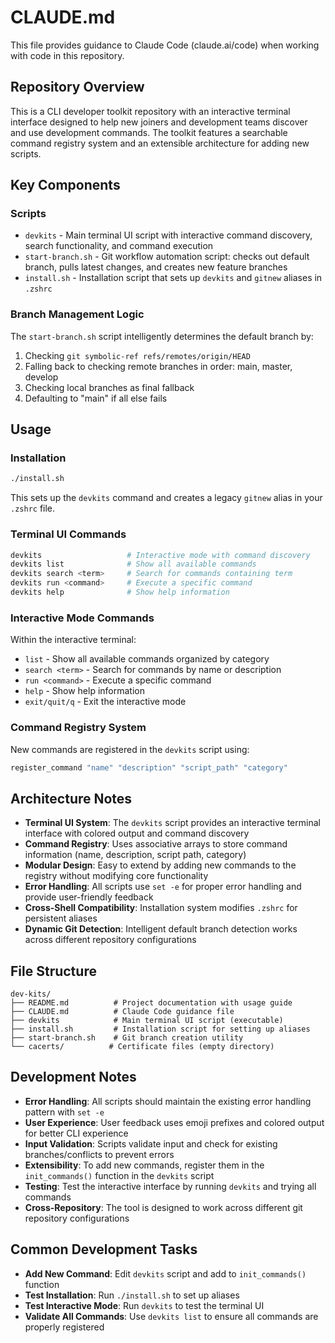 # CLAUDE.md

This file provides guidance to Claude Code (claude.ai/code) when working with code in this repository.

## Repository Overview

This is a CLI developer toolkit repository with an interactive terminal interface designed to help new joiners and development teams discover and use development commands. The toolkit features a searchable command registry system and an extensible architecture for adding new scripts.

## Key Components

### Scripts
- `devkits` - Main terminal UI script with interactive command discovery, search functionality, and command execution
- `start-branch.sh` - Git workflow automation script: checks out default branch, pulls latest changes, and creates new feature branches
- `install.sh` - Installation script that sets up `devkits` and `gitnew` aliases in `.zshrc`

### Branch Management Logic
The `start-branch.sh` script intelligently determines the default branch by:
1. Checking `git symbolic-ref refs/remotes/origin/HEAD`
2. Falling back to checking remote branches in order: main, master, develop
3. Checking local branches as final fallback
4. Defaulting to "main" if all else fails

## Usage

### Installation
```bash
./install.sh
```
This sets up the `devkits` command and creates a legacy `gitnew` alias in your `.zshrc` file.

### Terminal UI Commands
```bash
devkits                   # Interactive mode with command discovery
devkits list              # Show all available commands
devkits search <term>     # Search for commands containing term
devkits run <command>     # Execute a specific command
devkits help              # Show help information
```

### Interactive Mode Commands
Within the interactive terminal:
- `list` - Show all available commands organized by category
- `search <term>` - Search for commands by name or description
- `run <command>` - Execute a specific command
- `help` - Show help information
- `exit/quit/q` - Exit the interactive mode

### Command Registry System
New commands are registered in the `devkits` script using:
```bash
register_command "name" "description" "script_path" "category"
```

## Architecture Notes

- **Terminal UI System**: The `devkits` script provides an interactive terminal interface with colored output and command discovery
- **Command Registry**: Uses associative arrays to store command information (name, description, script path, category)
- **Modular Design**: Easy to extend by adding new commands to the registry without modifying core functionality
- **Error Handling**: All scripts use `set -e` for proper error handling and provide user-friendly feedback
- **Cross-Shell Compatibility**: Installation system modifies `.zshrc` for persistent aliases
- **Dynamic Git Detection**: Intelligent default branch detection works across different repository configurations

## File Structure
```
dev-kits/
├── README.md          # Project documentation with usage guide
├── CLAUDE.md          # Claude Code guidance file
├── devkits            # Main terminal UI script (executable)
├── install.sh         # Installation script for setting up aliases
├── start-branch.sh    # Git branch creation utility
└── cacerts/          # Certificate files (empty directory)
```

## Development Notes

- **Error Handling**: All scripts should maintain the existing error handling pattern with `set -e`
- **User Experience**: User feedback uses emoji prefixes and colored output for better CLI experience
- **Input Validation**: Scripts validate input and check for existing branches/conflicts to prevent errors
- **Extensibility**: To add new commands, register them in the `init_commands()` function in the `devkits` script
- **Testing**: Test the interactive interface by running `devkits` and trying all commands
- **Cross-Repository**: The tool is designed to work across different git repository configurations

## Common Development Tasks

- **Add New Command**: Edit `devkits` script and add to `init_commands()` function
- **Test Installation**: Run `./install.sh` to set up aliases
- **Test Interactive Mode**: Run `devkits` to test the terminal UI
- **Validate All Commands**: Use `devkits list` to ensure all commands are properly registered